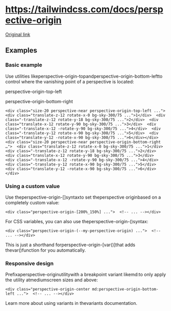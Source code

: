 # https://tailwindcss.com/docs/perspective-origin

[Original link](https://tailwindcss.com/docs/perspective-origin)

## Examples

### Basic example

Use utilities likeperspective-origin-topandperspective-origin-bottom-leftto control where the vanishing point of a perspective is located:

perspective-origin-top-left

perspective-origin-bottom-right

```
<div class="size-20 perspective-near perspective-origin-top-left ...">  <div class="translate-z-12 rotate-x-0 bg-sky-300/75 ...">1</div>  <div class="-translate-z-12 rotate-y-18 bg-sky-300/75 ...">2</div>  <div class="translate-x-12 rotate-y-90 bg-sky-300/75 ...">3</div>  <div class="-translate-x-12 -rotate-y-90 bg-sky-300/75 ...">4</div>  <div class="-translate-y-12 rotate-x-90 bg-sky-300/75 ...">5</div>  <div class="translate-y-12 -rotate-x-90 bg-sky-300/75 ...">6</div></div><div class="size-20 perspective-near perspective-origin-bottom-right …">  <div class="translate-z-12 rotate-x-0 bg-sky-300/75 ...">1</div>  <div class="-translate-z-12 rotate-y-18 bg-sky-300/75 ...">2</div>  <div class="translate-x-12 rotate-y-90 bg-sky-300/75 ...">3</div>  <div class="-translate-x-12 -rotate-y-90 bg-sky-300/75 ...">4</div>  <div class="-translate-y-12 rotate-x-90 bg-sky-300/75 ...">5</div>  <div class="translate-y-12 -rotate-x-90 bg-sky-300/75 ...">6</div></div>
```

### Using a custom value

Use theperspective-origin-[<value>]syntaxto set theperspective originbased on a completely custom value:

```
<div class="perspective-origin-[200%_150%] ...">  <!-- ... --></div>
```

For CSS variables, you can also use theperspective-origin-(<custom-property>)syntax:

```
<div class="perspective-origin-(--my-perspective-origin) ...">  <!-- ... --></div>
```

This is just a shorthand forperspective-origin-[var(<custom-property>)]that adds thevar()function for you automatically.

### Responsive design

Prefixaperspective-originutilitywith a breakpoint variant likemd:to only apply the utility atmediumscreen sizes and above:

```
<div class="perspective-origin-center md:perspective-origin-bottom-left ...">  <!-- ... --></div>
```

Learn more about using variants in thevariants documentation.
